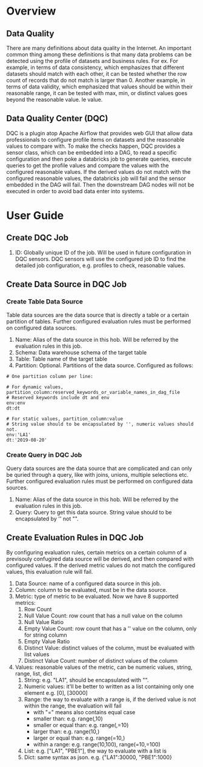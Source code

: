 # Overview 
## Data Quality 
There are many definitions about data quality in the Internet. An important common thing among these definitions is that many data problems can be detected using the profile of datasets and business rules. For ex. For example, in terms of data consistency, which emphasizes that different datasets should match with each other, it can be tested whether the row count of records that do not match is larger than 0. Another example, in terms of data validity, which emphasized that values should be within their reasonable range, it can be tested with max, min, or distinct values goes beyond the reasonable value. le value.  

## Data Quality Center (DQC) 
DQC is a plugin atop Apache Airflow that provides web GUI that allow data professionals to configure profile items on datasets and the reasonable values to compare with. To make the checks happen, DQC provides a sensor class, which can be embedded into a DAG, to read a specific configuration and then poke a databricks job to generate queries, execute queries to get the profile values and compare the values with the configured reasonable values. If the derived values do not match with the configured reasonable values, the databricks job will fail and the sensor embedded in the DAG will fail. Then the downstream DAG nodes will not be executed in order to avoid bad data enter into systems. 
 
# User Guide 
## Create DQC Job 
1. ID: Globally unique ID of the job. Will be used in future configuration in DQC sensors. DQC sensors will use the configured job ID to find the detailed job configuration, e.g. profiles to check, reasonable values. 
## Create Data Source in DQC Job 
### Create Table Data Source 
Table data sources are the data source that is directly a table or a certain partition of tables. Further configured evaluation rules must be performed on configured data sources. 
<ol>
 <li>Name: Alias of the data source in this hob. Will be referred by the evaluation rules in this job. </li>
 <li>Schema: Data warehouse schema of the target table </li>
 <li>Table: Table name of the target table </li>
 <li>Partition: Optional. Partitions of the data source. Configured as follows: </li>
</ol>

```
# One partition column per line:

# For dynamic values, partition_column:reserved_keywords_or_variable_names_in_dag_file
# Reserved keywords include dt and env
env:env
dt:dt

# For static values, partition_column:value
# String value should to be encapsulated by '', numeric values should not.
env:'LA1'
dt:'2019-08-20'
```

### Create Query in DQC Job 
Query data sources are the data source that are complicated and can only be quried through a query, like with joins, unions, multiple selections etc. Further configured evaluation rules must be performed on configured data sources. 
<ol>
<li>Name: Alias of the data source  in this hob. Will be referred by the evaluation rules in this job. </li>
<li>Query: Query to get this data source. String value should to be encapsulated by '' not "".</li>
</ol>

## Create Evaluation Rules in DQC Job
By configuring evaluation rules, certain metrics on a certain column of a previsouly confugired data source will be derived, and then compared with configured values. If the derived metric values do not match the configured values, this evaluation rule will fail. 
<ol>
 <li>Data Source: name of a configured data source in this job. </li>
 <li>Column: column to be evaluated, must be in the data source. </li>
 <li>Metric: type of metric to be evaluated. Now we have 8 supported metrics:
  <ol>
   <li>Row Count</li>
   <li>Null Value Count: row count that has a null value on the column </li>
   <li>Null Value Ratio </li>
   <li>Empty Value Count: row count that has a '' value on the column, only for string column </li>
   <li>Empty Value Ratio </li>
   <li>Distinct Value: distinct values of the column, must be evaluated with list values </li>
   <li>Distinct Value Count: number of distinct values of the column </li>
  </ol>
 </li>
 <li>Values: reasonable values of the metric, can be numeric values, string, range, list, dict
  <ol>
   <li>String: e.g. "LA1", should be encapsulated with "". </li>
   <li>Numeric values: it'll be better to written as a list containing only one element e.g. [0], [30000]</li>
   <li>Range: the way to evaluate with a range is, if the derived value is not within the range, the evaluation will fail
    <ul>
     <li>with "=" means also contains equal case
     <li>smaller than: e.g. range(,10) </li>
     <li>smaller or equal than: e.g. range(,=10) </li>
     <li>larger than: e.g. range(10,) </li>
     <li>larger or equal than: e.g. range(=10,) </li>
     <li>within a range: e.g. range(10,100), range(=10,=100)
    </ul>
   <li>List: e.g. ["LA1", "PBE1"], the way to evaluate with a list is </li>
   <li>Dict: same syntax as json. e.g. {"LA1":30000, "PBE1":1000} </li>
  </ol>
 </li>
